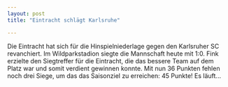 ```yaml
---
layout: post
title: "Eintracht schlägt Karlsruhe"

---
```


Die Eintracht hat sich für die Hinspielniederlage gegen den Karlsruher SC revanchiert. Im Wildparkstadion siegte die Mannschaft heute mit 1:0. Fink erzielte den Siegtreffer für die Eintracht, die das bessere Team auf dem Platz war und somit verdient gewinnen konnte. Mit nun 36 Punkten fehlen noch drei Siege, um das das Saisonziel zu erreichen: 45 Punkte! Es läuft...


